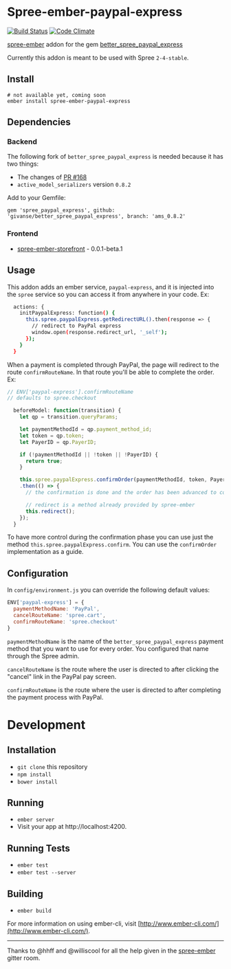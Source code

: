 # Spree-ember-paypal-express
[![Build Status](https://travis-ci.org/aethermx/spree-ember-paypal-express.svg?branch=master)](https://travis-ci.org/aethermx/spree-ember-paypal-express)
[![Code Climate](https://codeclimate.com/github/aethermx/spree-ember-paypal-express/badges/gpa.svg)](https://codeclimate.com/github/aethermx/spree-ember-paypal-express)

[spree-ember](https://github.com/hhff/spree-ember)
addon for the gem
[better_spree_paypal_express](https://github.com/spree-contrib/better_spree_paypal_express)

Currently this addon is meant to be used with Spree `2-4-stable`.

## Install

    # not available yet, coming soon
    ember install spree-ember-paypal-express

## Dependencies

### Backend

The following fork of `better_spree_paypal_express` is needed because it has two things:

 * The changes of [PR #168](https://github.com/spree-contrib/better_spree_paypal_express/pull/168)
 * `active_model_serializers` version `0.8.2`

Add to your Gemfile:

    gem 'spree_paypal_express', github: 'givanse/better_spree_paypal_express', branch: 'ams_0.8.2'

### Frontend

  * [spree-ember-storefront](http://www.spree-ember.com/storefront/index.html) - 0.0.1-beta.1

## Usage

This addon adds an ember service, `paypal-express`, and it is injected into
the `spree` service so you can access it from anywhere in your code. Ex:

```bash
  actions: {
    initPaypalExpress: function() {
      this.spree.paypalExpress.getRedirectURL().then(response => {
        // redirect to PayPal express
        window.open(response.redirect_url, '_self');
      });
    }
  }
```

When a payment is completed through PayPal, the page will redirect to
the route `confirmRouteName`.
In that route you'll be able to complete the order. Ex: 

```js
// ENV['paypal-express'].confirmRouteName
// defaults to spree.checkout

  beforeModel: function(transition) {                                            
    let qp = transition.queryParams;

    let paymentMethodId = qp.payment_method_id;
    let token = qp.token;
    let PayerID = qp.PayerID;

    if (!paymentMethodId || !token || !PayerID) {
      return true;
    }

    this.spree.paypalExpress.confirmOrder(paymentMethodId, token, PayerID)
    .then(() => {
      // the confirmation is done and the order has been advanced to complete

      // redirect is a method already provided by spree-ember
      this.redirect();
    });
  } 
```

To have more control during the confirmation phase you can use just the method
`this.spree.paypalExpress.confirm`. You can use the `confirmOrder` implementation
as a guide.

## Configuration

In `config/environment.js` you can override the following default values:

```js
ENV['paypal-express'] = {
  paymentMethodName: 'PayPal',
  cancelRouteName: 'spree.cart',
  confirmRouteName: 'spree.checkout'  
}
```

`paymentMethodName` is the name of the `better_spree_paypal_express` payment method
that you want to use for every order. You configured that name through the Spree admin.

`cancelRouteName` is the route where the user is directed to after clicking the "cancel" link in the PayPal pay screen.

`confirmRouteName` is the route where the user is directed to after completing the payment process with PayPal.

# Development

## Installation

* `git clone` this repository
* `npm install`
* `bower install`

## Running

* `ember server`
* Visit your app at http://localhost:4200.

## Running Tests

* `ember test`
* `ember test --server`

## Building

* `ember build`

For more information on using ember-cli, visit [http://www.ember-cli.com/](http://www.ember-cli.com/).

---

Thanks to @hhff and @williscool for all the help given in the
[spree-ember](https://gitter.im/hhff/spree-ember) gitter room.
